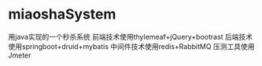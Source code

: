 # miaoshaSystem
用java实现的一个秒杀系统
前端技术使用thylemeaf+jQuery+bootrast
后端技术使用springboot+druid+mybatis
中间件技术使用redis+RabbitMQ
压测工具使用Jmeter
